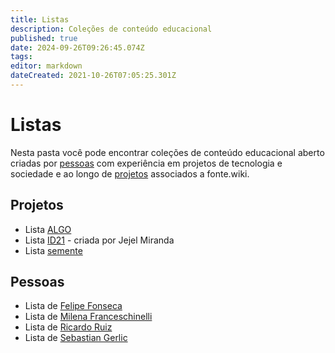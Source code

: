 ```yaml
---
title: Listas
description: Coleções de conteúdo educacional
published: true
date: 2024-09-26T09:26:45.074Z
tags: 
editor: markdown
dateCreated: 2021-10-26T07:05:25.301Z
---
```


# Listas

Nesta pasta você pode encontrar coleções de conteúdo educacional aberto criadas por [pessoas](/pessoas) com experiência em projetos de tecnologia e sociedade e ao longo de [projetos](/projetos/projetos) associados a fonte.wiki.

## Projetos

 - Lista [ALGO](/listas/algo)
 - Lista [ID21](/listas/id21) - criada por Jejel Miranda
 - Lista [semente](/listas/semente)
 
 ## Pessoas
 
 - Lista de [Felipe Fonseca](/listas/felipe-fonseca)
 - Lista de [Milena Franceschinelli](/listas/milena-franceschinelli)
 - Lista de [Ricardo Ruiz](/listas/ricardo-ruiz)
 - Lista de [Sebastian Gerlic](/listas/sebastian-gerlic)

 
 
 
 